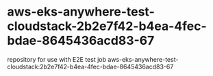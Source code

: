 # aws-eks-anywhere-test-cloudstack-2b2e7f42-b4ea-4fec-bdae-8645436acd83-67
repository for use with E2E test job aws-eks-anywhere-test-cloudstack:2b2e7f42-b4ea-4fec-bdae-8645436acd83-67
